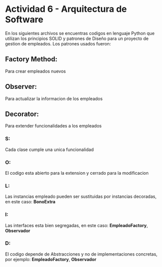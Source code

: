 # Actividad 6 - Arquitectura de Software
En los siguientes archivos se encuentras codigos en lenguaje Python que utilizan los principios SOLID y patrones de Diseño para un proyecto de gestion de empleados.
Los patrones usados fueron:
## Factory Method:
Para crear empleados nuevos
## Observer:
Para actualizar la informacion de los empleados
## Decorator:
Para extender funcionalidades a los empleados

### S:
Cada clase cumple una unica funcionalidad
### O:
El codigo esta abierto para la extension y cerrado para la modificacion
### L:
Las instancias empleado pueden ser sustituidas por instancias decoradas, en este caso: **BonoExtra**
### I:
Las interfaces esta bien segregadas, en este caso: **EmpleadoFactory**, **Observador**
### D:
El codigo depende de Abstracciones y no de implementaciones concretas, por ejemplo: **EmpleadoFactory**, **Observador**
